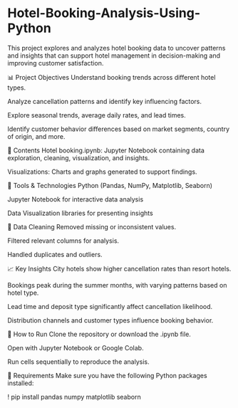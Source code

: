 # Hotel-Booking-Analysis-Using-Python

This project explores and analyzes hotel booking data to uncover patterns and insights that can support hotel management in decision-making and improving customer satisfaction.

📊 Project Objectives
Understand booking trends across different hotel types.

Analyze cancellation patterns and identify key influencing factors.

Explore seasonal trends, average daily rates, and lead times.

Identify customer behavior differences based on market segments, country of origin, and more.

📁 Contents
Hotel booking.ipynb: Jupyter Notebook containing data exploration, cleaning, visualization, and insights.

Visualizations: Charts and graphs generated to support findings.

🔧 Tools & Technologies
Python (Pandas, NumPy, Matplotlib, Seaborn)

Jupyter Notebook for interactive data analysis

Data Visualization libraries for presenting insights

🧹 Data Cleaning
Removed missing or inconsistent values.

Filtered relevant columns for analysis.

Handled duplicates and outliers.

📈 Key Insights
City hotels show higher cancellation rates than resort hotels.

Bookings peak during the summer months, with varying patterns based on hotel type.

Lead time and deposit type significantly affect cancellation likelihood.

Distribution channels and customer types influence booking behavior.

🚀 How to Run
Clone the repository or download the .ipynb file.

Open with Jupyter Notebook or Google Colab.

Run cells sequentially to reproduce the analysis.

📌 Requirements
Make sure you have the following Python packages installed:

! pip install pandas numpy matplotlib seaborn
